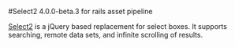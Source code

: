 #Select2 4.0.0-beta.3 for rails asset pipeline

[Select2](https://github.com/select2/select2) is a jQuery based replacement for select boxes. It supports searching, remote data sets, and infinite scrolling of results.
